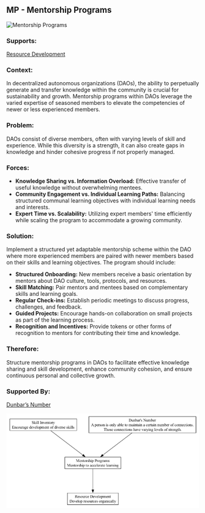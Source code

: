 ## MP - Mentorship Programs

![Mentorship Programs](./output/illustration/mentorship_programs_illustration_v3.png)

### Supports:

[Resource Development](./resource_development.html)

### Context:

In decentralized autonomous organizations (DAOs), the ability to perpetually generate and transfer knowledge within the community is crucial for sustainability and growth. Mentorship programs within DAOs leverage the varied expertise of seasoned members to elevate the competencies of newer or less experienced members.

### Problem:

DAOs consist of diverse members, often with varying levels of skill and experience. While this diversity is a strength, it can also create gaps in knowledge and hinder cohesive progress if not properly managed.

### Forces:

- **Knowledge Sharing vs. Information Overload:** Effective transfer of useful knowledge without overwhelming mentees.
- **Community Engagement vs. Individual Learning Paths:** Balancing structured communal learning objectives with individual learning needs and interests.
- **Expert Time vs. Scalability:** Utilizing expert members' time efficiently while scaling the program to accommodate a growing community.

### Solution:

Implement a structured yet adaptable mentorship scheme within the DAO where more experienced members are paired with newer members based on their skills and learning objectives. The program should include:

- **Structured Onboarding:** New members receive a basic orientation by mentors about DAO culture, tools, protocols, and resources.
- **Skill Matching:** Pair mentors and mentees based on complementary skills and learning goals.
- **Regular Check-ins:** Establish periodic meetings to discuss progress, challenges, and feedback.
- **Guided Projects:** Encourage hands-on collaboration on small projects as part of the learning process.
- **Recognition and Incentives:** Provide tokens or other forms of recognition to mentors for contributing their time and knowledge.

### Therefore:

Structure mentorship programs in DAOs to facilitate effective knowledge sharing and skill development, enhance community cohesion, and ensure continuous personal and collective growth.

### Supported By:

[Dunbar’s Number](./dunbar's_number.html)

![Mentorship Programs](./output/mentorship_programs_specific_graph_v3.png)